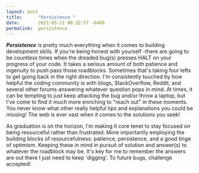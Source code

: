 ```yaml
---
layout: post
title:      "Persistence "
date:       2021-05-12 00:32:57 -0400
permalink:  persistence
---
```



   ***Persistence*** is pretty much everything when it comes to building development skills. If you're being honest with yourself -there are going to be countless times when the dreaded bug(s) presses HALT on your progress of your code. It takes a serious amount of both patience and ingenuity to push pass those roadblocks. Sometimes that's taking four lefts to get going back in the right direction. I'm consistently touched by how helpful the coding community is with blogs, StackOverflow, Reddit, and several other forums answering whatever question pops in mind. At times, it can be tempting to just keep attacking the bug and/or throw a laptop, but I've come to find it *much* more enriching to "reach out" in these moments. You never know what other really helpful tips and explanations you could be missing! The web is ever vast when it comes to the solutions you seek! 
	          
   As graduation is on the horizon, I'm making it core tenet to stay focused on being resourceful rather than frustrated. More importantly employing the building blocks of resourcefulness: patience, persistence, and a good tinge of optimism. Keeping these in mind in pursuit of solution and answer(s) to whatever the roadblock may be. It's key for me to remember the answers are out there I just need to keep 'digging'.  To future bugs, challenge accepted!
